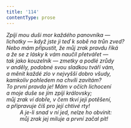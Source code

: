 ```yaml
---
title: '114'
contentType: prose
---
```


<section>

_Zpíjí mou duši mor každého panovníka —  
lichotky — když jste ji teď k sobě na trůn zved?  
Nebo mám připustit, že můj zrak pravdu říká  
a že se z lásky k vám naučil přetvářet —  
tak jako kouzelník — zmetky a podlé zrůdy  
v anděly, podobné svou sladkou tváří vám,  
a měnit každé zlo v nejvyšší dobro všudy,  
kamkoliv pohledem na chvíli zavítám?  
To první pravda je! Mám v očích lichocení  
a moje duše se jím zpíjí královsky;  
můj zrak ví dobře, v čem tkví její potěšení,  
a připravuje číš pro její chtivé rty!  
         A je-li snad v ní jed, nelze ho obvinit:  
         můj zrak jej miluje a první začal pít!_

</section>
